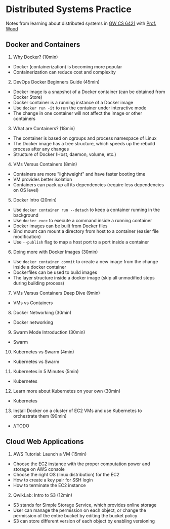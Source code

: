 # Distributed Systems Practice
Notes from learning about distributed systems in [GW CS 6421](https://gwdistsys18.github.io/) with [Prof. Wood](https://faculty.cs.gwu.edu/timwood/)

## Docker and Containers
1. Why Docker? (10min)
* Docker (containerization) is becoming more popular
* Containerization can reduce cost and complexity
2. DevOps Docker Beginners Guide (45min)
* Docker image is a snapshot of a Docker container (can be obtained from Docker Store)
* Docker container is a running instance of a Docker image
* Use `docker run -it` to run the container under interactive mode
* The change in one container will not affect the image or other containers
3. What are Containers? (18min)
* The container is based on cgroups and process namespace of Linux
* The Docker image has a tree structure, which speeds up the rebuild process after any changes
* Structure of Docker (Host, daemon, volume, etc.)
4. VMs Versus Containers (8min)
* Containers are more "lightweight" and have faster booting time
* VM provides better isolation
* Containers can pack up all its dependencies (require less dependencies on OS level)
5. Docker Intro (20min)
* Use `docker container run --detach` to keep a container running in the background
* Use `docker exec` to execute a command inside a running container
* Docker images can be built from Docker files
* Bind mount can mount a directory from host to a container (easier file modification)
* Use `--publish` flag to map a host port to a port inside a container
6. Doing more with Docker Images (30min)
* Use `docker container commit` to create a new image from the change inside a docker container
* Dockerfiles can be used to build images
* The layer structure inside a docker image (skip all unmodified steps during building process)
7. VMs Versus Containers Deep Dive (9min)
* VMs vs Containers
8. Docker Networking (30min)
* Docker networking
9. Swarm Mode Introduction (30min)
* Swarm
10. Kubernetes vs Swarm (4min)
* Kubernetes vs Swarm
11. Kubernetes in 5 Minutes (5min)
* Kubernetes
12. Learn more about Kubernetes on your own (30min)
* Kubernetes
13. Install Docker on a cluster of EC2 VMs and use Kubernetes to orchestrate them (90min)
* //TODO

## Cloud Web Applications
1. AWS Tutorial: Launch a VM (15min)
* Choose the EC2 instance with the proper computation power and storage on AWS console
* Choose the right OS (linux distribution) for the EC2
* How to create a key pair for SSH login
* How to terminate the EC2 instance
2. QwikLab: Intro to S3 (12min)
* S3 stands for Simple Storage Service, which provides online storage
* User can manage the permission on each object, or change the permission of the entire bucket by editing the bucket policy
* S3 can store different version of each object by enabling versioning

